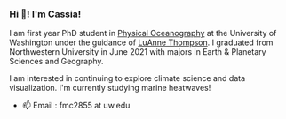 ### Hi 👋! I'm Cassia!

I am first year PhD student in [Physical Oceanography](https://www.ocean.washington.edu/story/Physical_Oceanography) at the University of Washington under the guidance of [LuAnne Thompson](https://www.ocean.washington.edu/home/LuAnne_Thompson). I graduated from Northwestern University in June 2021 with majors in Earth & Planetary Sciences and Geography.

I am interested in continuing to explore climate science and data visualization. I'm currently studying marine heatwaves!

- 📫 Email : fmc2855 at uw.edu
